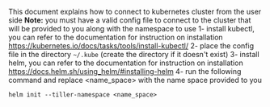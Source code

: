 This document explains how to connect to kubernetes cluster from the user side
**Note:** you must have a valid config file to connect to the cluster that will be provided to you along with the namespace to use
1- install kubectl, you can refer to the documentation for instruction on installation 
https://kubernetes.io/docs/tasks/tools/install-kubectl/
2- place the config file in the directory `~/.kube` (create the directory if it doesn't exist) 
3- install helm, you can refer to the documentation for instruction on installation
https://docs.helm.sh/using_helm/#installing-helm
4- run the following command and replace <name_space> with the name space provided to you
```
helm init --tiller-namespace <name_space>
```
